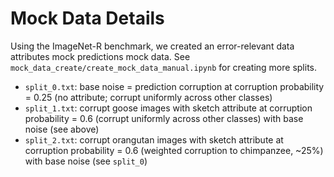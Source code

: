 # Mock Data Details
Using the ImageNet-R benchmark, we created an error-relevant data attributes mock predictions mock data. See `mock_data_create/create_mock_data_manual.ipynb` for creating more splits.
* `split_0.txt`: base noise = prediction corruption at corruption probability = 0.25 (no attribute; corrupt uniformly across other classes) 
* `split_1.txt`: corrupt goose images with sketch attribute at corruption probability = 0.6 (corrupt uniformly across other classes) with base noise (see above)
* `split_2.txt`: corrupt orangutan images with sketch attribute at corruption probability = 0.6 (weighted corruption to chimpanzee, ~25%) with base noise (see `split_0`)